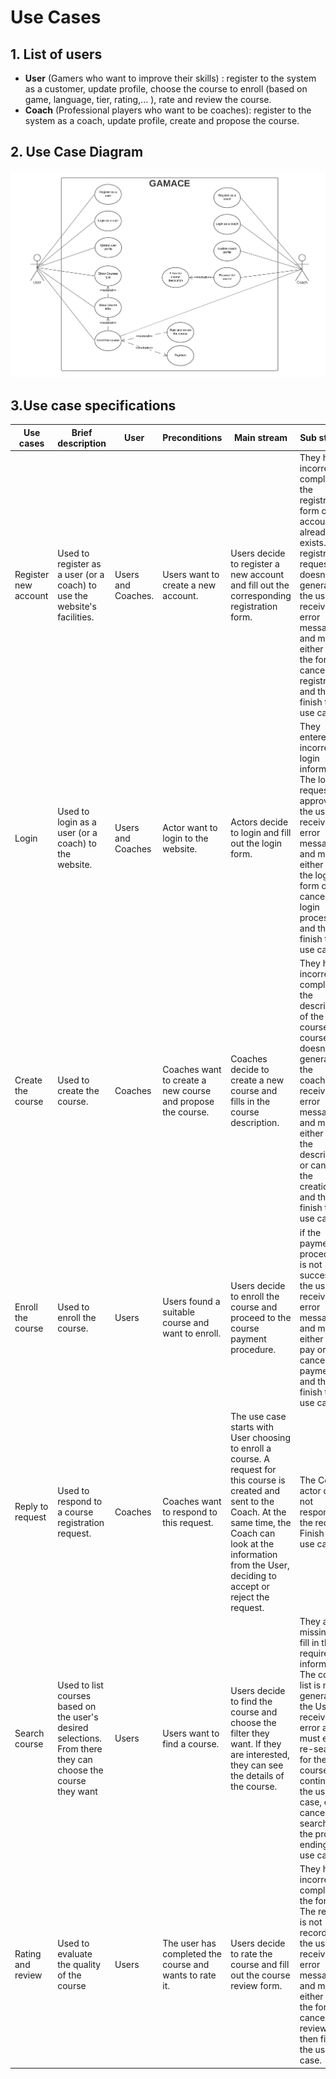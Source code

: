 # Use Cases

## 1. List of users
* **User** (Gamers who want to improve their skills) :  register to the system as a customer, update profile, choose the course to enroll (based on game, language, tier, rating,... ), rate and review the course.
* **Coach** (Professional players who want to be coaches): register to the system as a coach, update profile, create and propose the course.

## 2. Use Case Diagram
![UML](https://github.com/kaitouz/ESportNetwork/blob/main/Image/UC.png)

## 3.Use case specifications
| Use cases            | Brief description                                                                                            | User               | Preconditions                                               | Main stream                                                                                                                                                                                                                             | Sub stream                                                                                                                                                                                                                                                   | Result                                                                                                                                                                      |
|----------------------|--------------------------------------------------------------------------------------------------------------|--------------------|-------------------------------------------------------------|-----------------------------------------------------------------------------------------------------------------------------------------------------------------------------------------------------------------------------------------|--------------------------------------------------------------------------------------------------------------------------------------------------------------------------------------------------------------------------------------------------------------|-----------------------------------------------------------------------------------------------------------------------------------------------------------------------------|
| Register new account | Used to register as a user (or a coach) to use the website's facilities.                                     | Users and Coaches. | Users want to create a new account.                         | Users decide to register a new account and fill out the corresponding registration form.                                                                                                                                                | They have incorrectly completed the registration form or the account already exists. The registration request doesn’t generate, the users receive an error message and must either refill the form or cancel the registration, and then finish the use case. | If the use case is successful, a new account is registered in the system, otherwise, the state of the system remains unchanged.                                             |
| Login                | Used to login as a user (or a coach) to the website.                                                         | Users and Coaches  | Actor want to login to the website.                         | Actors decide to login and fill out the login form.                                                                                                                                                                                     | They entered incorrect login information. The login request not approved, the users receive an error message and must either refill the login form or cancel the login process, and then finish the use case.                                                | If the use case is successful, users login to the system and be allowed to use its features.                                                                                |
| Create the course    | Used to create the course.                                                                                   | Coaches            | Coaches want to create a new course and propose the course. | Coaches decide to create a new course and fills in the course description.                                                                                                                                                              | They have incorrectly completed the description of the course. The course doesn't generate, the coaches receive an error message and must either refill the description or cancel the creation, and then finish the use case.                                | If the use case is successful, a new course is registered in the system (in the list of courses), otherwise, the state of the system remains unchanged.                     |
| Enroll the course    | Used to enroll the course.                                                                                   | Users              | Users found a suitable course and want to enroll.           | Users decide to enroll the course and proceed to the course payment procedure.                                                                                                                                                          | if the payment procedure is not successful, the user receives an error message, and must either re-pay or cancel the payment, and then finish the use case.                                                                                                  | If the use case is successful, the course coach will take over the registration and start the training with the user, otherwise, the state of the system remains unchanged. |
| Reply to request     | Used to respond to a course registration request.                                                            | Coaches            | Coaches want to respond to this request.                    | The use case starts with User choosing to enroll a course. A request for this course is created and sent to the Coach. At the same time, the Coach can look at the information from the User, deciding to accept or reject the request. | The Coach actor did not respond to the request. Finish the use case.                                                                                                                                                                                         | If the use case is successful, the information is added to the database, User will receive a request response, otherwise, the state of the system remains unchanged.        |
| Search course        | Used to list courses based on the user's desired selections. From there they can choose the course they want | Users              | Users want to find a course.                                | Users decide to find the course and choose the filter they want. If they are interested, they can see the details of the course.                                                                                                        | They are missing to fill in the required information. The course list is not generated, the User receives an error and must either re-search for the course, continuing the use case, or cancel the search for the project, ending the use case.             | If the use case was successful, the search results are shown, otherwise, the system does not give a result                                                                  |
| Rating and review    | Used to evaluate the quality of the course                                                                   | Users              | The user has completed the course and wants to rate it.     | Users decide to rate the course and fill out the course review form.                                                                                                                                                                    | They have incorrectly completed the form. The review is not recorded, the users receive an error message and must either refill the form or cancel the review, and then finish the use case.                                                                 | If the use case was successful, the review is shown on the course description, otherwise, the state of the system remains unchanged.                                        |